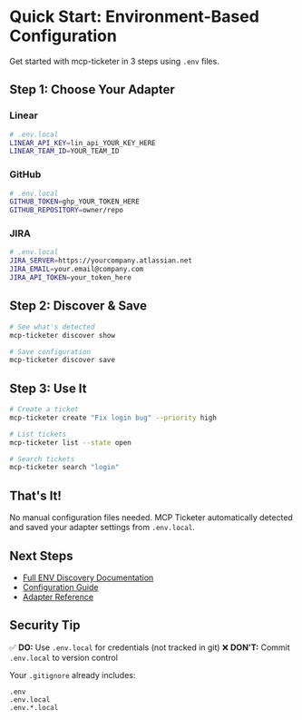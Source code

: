# Quick Start: Environment-Based Configuration

Get started with mcp-ticketer in 3 steps using `.env` files.

## Step 1: Choose Your Adapter

### Linear
```bash
# .env.local
LINEAR_API_KEY=lin_api_YOUR_KEY_HERE
LINEAR_TEAM_ID=YOUR_TEAM_ID
```

### GitHub
```bash
# .env.local
GITHUB_TOKEN=ghp_YOUR_TOKEN_HERE
GITHUB_REPOSITORY=owner/repo
```

### JIRA
```bash
# .env.local
JIRA_SERVER=https://yourcompany.atlassian.net
JIRA_EMAIL=your.email@company.com
JIRA_API_TOKEN=your_token_here
```

## Step 2: Discover & Save

```bash
# See what's detected
mcp-ticketer discover show

# Save configuration
mcp-ticketer discover save
```

## Step 3: Use It

```bash
# Create a ticket
mcp-ticketer create "Fix login bug" --priority high

# List tickets
mcp-ticketer list --state open

# Search tickets
mcp-ticketer search "login"
```

## That's It!

No manual configuration files needed. MCP Ticketer automatically detected and saved your adapter settings from `.env.local`.

## Next Steps

- [Full ENV Discovery Documentation](./ENV_DISCOVERY.md)
- [Configuration Guide](./CONFIGURATION.md)
- [Adapter Reference](./ADAPTERS.md)

## Security Tip

✅ **DO:** Use `.env.local` for credentials (not tracked in git)
❌ **DON'T:** Commit `.env.local` to version control

Your `.gitignore` already includes:
```
.env
.env.local
.env.*.local
```
